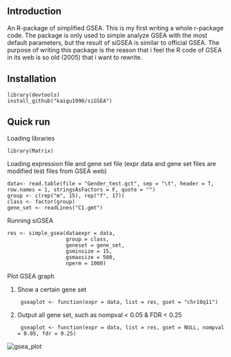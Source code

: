 ## Introduction

An R-package of simplified GSEA. This is my first writing a whole r-package code. The package is only used to simple analyze GSEA with the most default parameters, but the result of siGSEA is similar to official GSEA. The purpose of writing this package is the reason that i feel the R code of GSEA in its web is so old (2005) that i want to rewrite.

## Installation

	library(devtools)
	install_github("kaigu1990/siGSEA")

## Quick run

Loading libraries

	library(Matrix)

Loading expression file and gene set file (expr data and gene set files are modified test files from GSEA web)

	data<- read.table(file = "Gender_test.gct", sep = "\t", header = T, row.names = 1, stringsAsFactors = F, quote = "")
	group <- c(rep("m", 15), rep("f", 17))
	class <- factor(group)
	gene_set <- readLines("C1.gmt")

Running siGSEA

	res <- simple_gsea(dataexpr = data, 
                   	   group = class, 
                       geneset = gene_set, 
                       gsminsize = 15, 
                       gsmaxsize = 500, 
                       nperm = 1000)

Plot GSEA graph

1. Show a certain gene set

		gseaplot <- function(expr = data, list = res, gset = "chr10q11")

2. Output all gene set, such as nompval < 0.05 & FDR < 0.25
	
		gseaplot <- function(expr = data, list = res, gset = NULL, nompval = 0.05, fdr = 0.25)

![gsea_plot](https://raw.githubusercontent.com/kaigu1990/siGSEA/master/chrYq11_203.png)
	